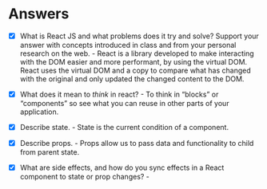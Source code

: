 # Answers

- [x] What is React JS and what problems does it try and solve? Support your answer with concepts introduced in class and from your personal research on the web.
      - React is a library developed to make interacting with the DOM easier and more performant, by using the virtual DOM. React uses the virtual DOM and a copy to compare what has changed with the original and only updated the changed content to the DOM.

- [x] What does it mean to _think_ in react?
      - To think in “blocks” or “components” so see what you can reuse in other parts of your application.

- [x] Describe state.
      - State is the current condition of a component.

- [x] Describe props.
      - Props allow us to pass data and functionality to child from parent state.

- [x] What are side effects, and how do you sync effects in a React component to state or prop changes?
        -